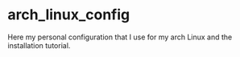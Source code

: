 # arch_linux_config
Here my personal configuration that I use for my arch Linux and the installation tutorial.
